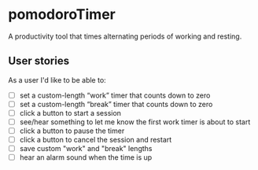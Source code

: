 # pomodoroTimer

A productivity tool that times alternating periods of working and resting.


## User stories 

As a user I'd like to be able to: 

- [ ] set a custom-length “work” timer that counts down to zero
- [ ] set a custom-length “break” timer that counts down to zero
- [ ] click a button to start a session
- [ ] see/hear something to let me know the first work timer is about to start
- [ ] click a button to pause the timer
- [ ] click a button to cancel the session and restart
- [ ] save custom "work" and "break" lengths 
- [ ] hear an alarm sound when the time is up

